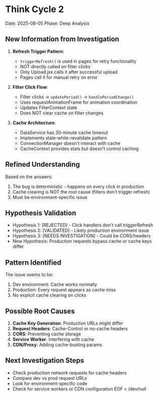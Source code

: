 # Think Cycle 2
Date: 2025-08-05
Phase: Deep Analysis

## New Information from Investigation

1. **Refresh Trigger Pattern**:
   - `triggerRefresh()` is used in pages for retry functionality
   - NOT directly called on filter clicks
   - Only Upload.jsx calls it after successful upload
   - Pages call it for manual retry on error

2. **Filter Click Flow**:
   - Filter clicks → `updatePeriod()` → `handlePeriodChange()`
   - Uses requestAnimationFrame for animation coordination
   - Updates FilterContext state
   - Does NOT clear cache on filter changes

3. **Cache Architecture**:
   - DataService has 30-minute cache timeout
   - Implements stale-while-revalidate pattern
   - ConnectionManager doesn't interact with cache
   - CacheContext provides stats but doesn't control caching

## Refined Understanding

Based on the answers:
1. The bug is deterministic - happens on every click in production
2. Cache clearing is NOT the root cause (filters don't trigger refresh)
3. Must be environment-specific issue

## Hypothesis Validation

- Hypothesis 1: [REJECTED] - Click handlers don't call triggerRefresh
- Hypothesis 2: [VALIDATED] - Likely production environment issue
- Hypothesis 3: [NEEDS INVESTIGATION] - Could be CORS/headers
- New Hypothesis: Production requests bypass cache or cache keys differ

## Pattern Identified

The issue seems to be:
1. Dev environment: Cache works normally
2. Production: Every request appears as cache miss
3. No explicit cache clearing on clicks

## Possible Root Causes

1. **Cache Key Generation**: Production URLs might differ
2. **Request Headers**: Cache-Control or no-cache headers
3. **CORS**: Preventing cache storage
4. **Service Worker**: Interfering with cache
5. **CDN/Proxy**: Adding cache-busting params

## Next Investigation Steps

- Check production network requests for cache headers
- Compare dev vs prod request URLs
- Look for environment-specific code
- Check for service workers or CDN configuration
EOF < /dev/null
